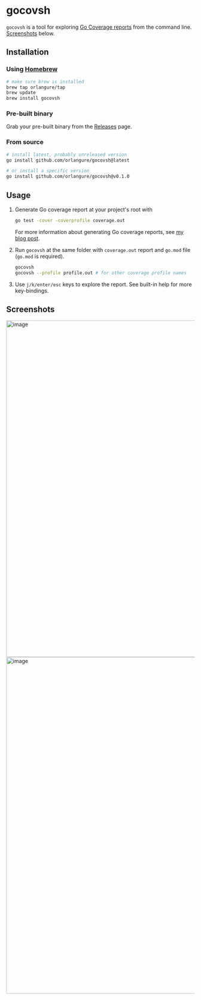 # gocovsh

`gocovsh` is a tool for exploring [Go Coverage
reports](https://go.dev/blog/cover) from the command line.
[Screenshots](#screenshots) below.

## Installation

### Using [Homebrew](https://brew.sh/)

```bash
# make sure brew is installed
brew tap orlangure/tap
brew update
brew install gocovsh
```

### Pre-built binary

Grab your pre-built binary from the
[Releases](https://github.com/orlangure/gocovsh/releases) page.

### From source

```bash
# install latest, probably unreleased version
go install github.com/orlangure/gocovsh@latest

# or install a specific version
go install github.com/orlangure/gocovsh@v0.1.0
```

## Usage

1. Generate Go coverage report at your project's root with
    ```bash
    go test -cover -coverprofile coverage.out
    ```

   For more information about generating Go coverage reports, see [my blog
   post](https://fedorov.dev/posts/2020-06-27-golang-end-to-end-test-coverage/).

2. Run `gocovsh` at the same folder with `coverage.out` report and `go.mod`
   file (`go.mod` is required).

   ```bash
   gocovsh
   gocovsh --profile profile.out # for other coverage profile names
   ```

3. Use `j/k/enter/esc` keys to explore the report. See built-in help for more
   key-bindings.

## Screenshots

<img width="900" alt="image" src="https://user-images.githubusercontent.com/10244414/151678881-74b52fe5-0dea-4411-aa65-2343d71b8516.png">
<img width="900" alt="image" src="https://user-images.githubusercontent.com/10244414/151678915-e323a185-679f-48ff-9582-63c48edd09c0.png">

